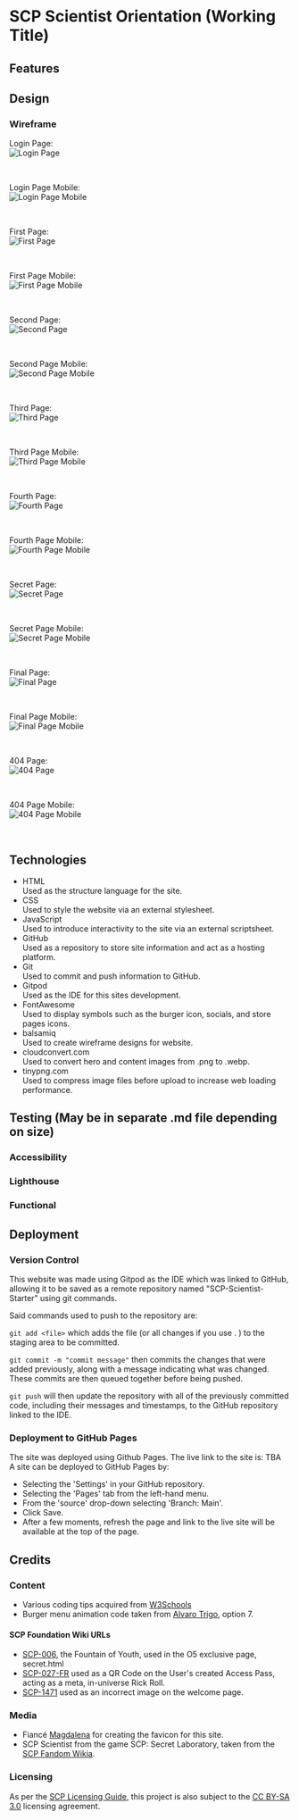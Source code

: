 # SCP Scientist Orientation (Working Title) #

## Features ##

## Design ##
### Wireframe ###

Login Page: <br>
![Login Page](docs/readme_images/Login_Page.png)

<br>

Login Page Mobile: <br>
![Login Page Mobile](docs/readme_images/Login_Page_Mobile.png)

<br>

First Page: <br>
![First Page](docs/readme_images/First_Page.png)

<br>

First Page Mobile: <br>
![First Page Mobile](docs/readme_images/First_Page_Mobile.png)

<br>

Second Page: <br>
![Second Page](docs/readme_images/Second_Page.png)

<br>

Second Page Mobile: <br>
![Second Page Mobile](docs/readme_images/Second_Page_Mobile.png)

<br>

Third Page: <br>
![Third Page](docs/readme_images/Third_Page.png)

<br>

Third Page Mobile: <br>
![Third Page Mobile](docs/readme_images/Third_Page_Mobile.png)

<br>

Fourth Page: <br>
![Fourth Page](docs/readme_images/Fourth_Page.png)

<br>

Fourth Page Mobile: <br>
![Fourth Page Mobile](docs/readme_images/Fourth_Page_Mobile.png)

<br>

Secret Page: <br>
![Secret Page](docs/readme_images/Secret_Page.png)

<br>

Secret Page Mobile: <br>
![Secret Page Mobile](docs/readme_images/Secret_Page_Mobile.png)

<br>

Final Page: <br>
![Final Page](docs/readme_images/Final_Page.png)

<br>

Final Page Mobile: <br>
![Final Page Mobile](docs/readme_images/Final_Page_Mobile.png)

<br>

404 Page: <br>
![404 Page](docs/readme_images/404_Page.png)

<br>

404 Page Mobile: <br>
![404 Page Mobile](docs/readme_images/404_Page_Mobile.png)

<br>

## Technologies ##
- HTML
  <br> Used as the structure language for the site.
- CSS
  <br> Used to style the website via an external stylesheet.
- JavaScript
  <br> Used to introduce interactivity to the site via an external scriptsheet.
- GitHub
  <br> Used as a repository to store site information and act as a hosting platform.
- Git
  <br> Used to commit and push information to GitHub.
- Gitpod
  <br> Used as the IDE for this sites development.
- FontAwesome
  <br> Used to display symbols such as the burger icon, socials, and store pages icons.
- balsamiq
  <br> Used to create wireframe designs for website.
- cloudconvert.com
  <br> Used to convert hero and content images from .png to .webp.
- tinypng.com
  <br> Used to compress image files before upload to increase web loading performance.

## Testing (May be in separate .md file depending on size) ##
### Accessibility ###

### Lighthouse ###

### Functional ###

## Deployment ##
### Version Control ###

This website was made using Gitpod as the IDE which was linked to GitHub, allowing it to be saved as a remote repository named "SCP-Scientist-Starter" using git commands.

Said commands used to push to the repository are:

```git add <file>``` which adds the file (or all changes if you use . ) to the staging area to be committed.

```git commit -m "commit message"``` then commits the changes that were added previously, along with a message indicating what was changed. These commits are then queued together before being pushed.

```git push``` will then update the repository with all of the previously committed code, including their messages and timestamps, to the GitHub repository linked to the IDE.

### Deployment to GitHub Pages ###
The site was deployed using Github Pages. The live link to the site is: TBA
<br>
A site can be deployed to GitHub Pages by:
- Selecting the 'Settings' in your GitHub repository.
- Selecting the 'Pages' tab from the left-hand menu.
- From the 'source' drop-down selecting 'Branch: Main'.
- Click Save.
- After a few moments, refresh the page and link to the live site will be available at the top of the page.

## Credits ##
### Content ###
- Various coding tips acquired from [W3Schools](https://www.w3schools.com/)
- Burger menu animation code taken from [Alvaro Trigo](https://alvarotrigo.com/blog/hamburger-menu-css/), option 7.
#### SCP Foundation Wiki URLs ####
- [SCP-006](https://scp-wiki.wikidot.com/scp-006), the Fountain of Youth, used in the O5 exclusive page, secret.html
- [SCP-027-FR](http://scp-int.wikidot.com/scp-027-fr) used as a QR Code on the User's created Access Pass, acting as a meta, in-universe Rick Roll.
- [SCP-1471](https://scp-wiki.wikidot.com/scp-1471) used as an incorrect image on the welcome page.
### Media ### 
- Fiancé [Magdalena](https://github.com/Madzikdek) for creating the favicon for this site.
- SCP Scientist from the game SCP: Secret Laboratory, taken from the [SCP Fandom Wikia](https://scp-secret-laboratory-official.fandom.com/wiki/Scientist).
### Licensing ###

As per the [SCP Licensing Guide](https://scp-wiki.wikidot.com/licensing-guide), this project is also subject to the [CC BY-SA 3.0](https://creativecommons.org/licenses/by-sa/3.0/) licensing agreement.